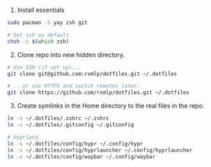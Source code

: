 


1. Install essentials

```zsh
sudo pacman -S yay zsh git
```

```zsh
# Set zsh as default
chsh -s $(which zsh)
```

2.  Clone repo into new hidden directory.

```zsh
# Use SSH (if set up)...
git clone git@github.com:rxmlp/dotfiles.git ~/.dotfiles
```

```zsh
# ...or use HTTPS and switch remotes later.
git clone https://github.com/rxmlp/dotfiles.git ~/.dotfiles
```


3. Create symlinks in the Home directory to the real files in the repo.

```zsh
ln -s ~/.dotfiles/.zshrc ~/.zshrc
ln -s ~/.dotfiles/.gitconfig ~/.gitconfig

# Hyprland
ln -s ~/.dotfiles/config/hypr ~/.config/hypr
ln -s ~/.dotfiles/config/hyprlauncher ~/.config/hyprlauncher
ln -s ~/.dotfiles/config/waybar ~/.config/waybar

```
